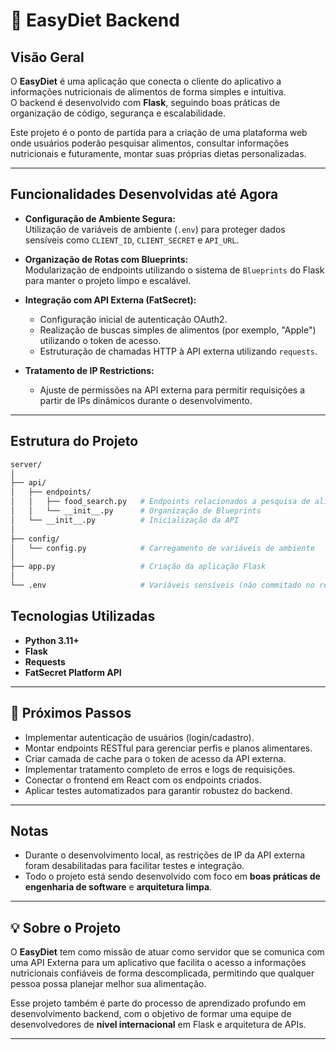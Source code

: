 # 🍎 EasyDiet Backend

## Visão Geral

O **EasyDiet** é uma aplicação que conecta o cliente do aplicativo a informações nutricionais de alimentos de forma simples e intuitiva.  
O backend é desenvolvido com **Flask**, seguindo boas práticas de organização de código, segurança e escalabilidade.

Este projeto é o ponto de partida para a criação de uma plataforma web onde usuários poderão pesquisar alimentos, consultar informações nutricionais e futuramente, montar suas próprias dietas personalizadas.

---

## Funcionalidades Desenvolvidas até Agora

- **Configuração de Ambiente Segura:**  
  Utilização de variáveis de ambiente (`.env`) para proteger dados sensíveis como `CLIENT_ID`, `CLIENT_SECRET` e `API_URL`.

- **Organização de Rotas com Blueprints:**  
  Modularização de endpoints utilizando o sistema de `Blueprints` do Flask para manter o projeto limpo e escalável.

- **Integração com API Externa (FatSecret):**  
  - Configuração inicial de autenticação OAuth2.
  - Realização de buscas simples de alimentos (por exemplo, "Apple") utilizando o token de acesso.
  - Estruturação de chamadas HTTP à API externa utilizando `requests`.

- **Tratamento de IP Restrictions:**  
  - Ajuste de permissões na API externa para permitir requisições a partir de IPs dinâmicos durante o desenvolvimento.

---

## **Estrutura do Projeto**

```bash
server/
│
├── api/
│   ├── endpoints/
│   │   ├── food_search.py   # Endpoints relacionados a pesquisa de alimentos
│   │   └── __init__.py      # Organização de Blueprints
│   └── __init__.py          # Inicialização da API
│
├── config/
│   └── config.py            # Carregamento de variáveis de ambiente
│
├── app.py                   # Criação da aplicação Flask
│
└── .env                     # Variáveis sensíveis (não commitado no repositório)
```

## Tecnologias Utilizadas

- **Python 3.11+**
- **Flask**
- **Requests**
- **FatSecret Platform API**

---

## 🎯 Próximos Passos

- Implementar autenticação de usuários (login/cadastro).
- Montar endpoints RESTful para gerenciar perfis e planos alimentares.
- Criar camada de cache para o token de acesso da API externa.
- Implementar tratamento completo de erros e logs de requisições.
- Conectar o frontend em React com os endpoints criados.
- Aplicar testes automatizados para garantir robustez do backend.

---

## Notas

- Durante o desenvolvimento local, as restrições de IP da API externa foram desabilitadas para facilitar testes e integração.
- Todo o projeto está sendo desenvolvido com foco em **boas práticas de engenharia de software** e **arquitetura limpa**.

---

## 💡 Sobre o Projeto

O **EasyDiet** tem como missão de atuar como servidor que se comunica com uma API Externa para um aplicativo que facilita o acesso a informações nutricionais confiáveis de forma descomplicada, permitindo que qualquer pessoa possa planejar melhor sua alimentação.

Esse projeto também é parte do processo de aprendizado profundo em desenvolvimento backend, com o objetivo de formar uma equipe de desenvolvedores de **nível internacional** em Flask e arquitetura de APIs.

---

<!-- > Desenvolvido com ❤️ e dedicação para criar um backend de alta qualidade!

--- -->

<!-- ## 🖋️ Autores

- **Nome:** [Seu Nome Aqui]
- **Contato:** [Seu contato GitHub, email, etc.] -->
